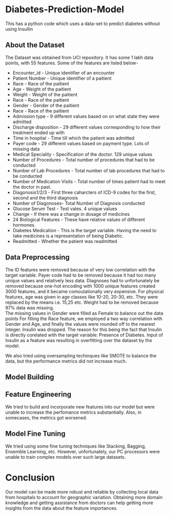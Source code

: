 # Diabetes-Prediction-Model
This has a python code which uses a data-set to predict diabetes without using Insullin
## About the Dataset
The Dataset was obtained from UCI repository. It has some 1 lakh data points, with 55 features. Some of the features are listed below-
* Encounter_id - Unique identifier of an encounter
* Patient Number - Unique identifier of a paitient
* Race - Race of the paitient
* Age - Weight of the paitient
* Weight - Weight of the paitient
* Race - Race of the paitient
* Gender - Gender of the paitient
* Race - Race of the paitient
* Admission type - 9 different values based on on what state they were admitted
* Discharge disposition - 29 different values corresponding to how their treatment ended up with
* Time in hospital - Time till which the patient was admitted
* Payer code - 29 different values based on payment type. Lots of missing data
* Medical Speciality - Specification of the doctor. 129 unique values
* Number of Procedures - Total number of procedures that had to be conducted
* Number of Lab Procedures - Total number of lab procedures that had to be conducted
* Number of Medication Visits - Total number of times patient had to meet the doctor in past. 
* Diagonosis1/2/3 - First three caharcters of ICD-9 codes for the first, second and the third diagnosis
* Number of Diagonoses- Total Number of Diagnosis conducted
* Glucose Serum Test - Test vales. 4 unique values
* Change - If there was a change in dosage of medicines
* 24 Biological Features - These have relative values of different hormones.
* Diabetes Medication - This is the target variable. Having the need to take medicines is a representation of being Diabetic.
* Readmitted - Whether the patient was readmitted

## Data Preprocessing
The ID features were removed because of very low correlation with the target variable. Payer code had to be removed because it had too many unique values and relatively less data. Diagnoses had to unfortunately be removed because one-hot encoding with 1000 unique features created 3000 features, and it became comoutationally very expensive. For physical features, age was given in age classes like 10-20, 20-30, etc. They were replaced by the means i.e. 15,25 etc.
Weight had to be removed because 97% data was missing.  
The missing values in Gender were filled as Female to balance out the data points
For filling the Race feature, we employed a two way correlation with Gender and Age, and finally the values were rounded off to the nearest integer. 
Insulin was dropped. The reason for this being the fact that Insulin is directly corelated with the target variable: Presence of Diabetes. Input of Insulin as a feature was resulting in overfitting over the dataset by the model.

We also tried using oversampling techinques like SMOTE to balance the data, but the performance metrics did not increase much. 


## Model Building


## Feature Engineering
We tried to build and incorporate new features into our model but were unable to increase the perfomance metrics substantially. Also, in somecases, the metrics got worsened.

## Model Fine Tuning
We tried using some fine tuning techniques like Stacking, Bagging, Ensemble Learning, etc. However, unfortunately, our PC processors were unable to train complex models over such large datasets.

# Conclusion
Our model can be made more robust and reliable by collecting local data from hospitals to account for geographic variation. Obtaining more domain knowledge and getting assistance from doctors can help getting more insights from the data about the feature importances. 
